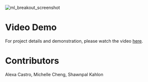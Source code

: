 ![ml_breakout_screenshot](https://github.com/chengmic/ml_breakout/assets/97090779/7ad27396-74cd-47b9-a94c-872f279cf8e1)


# Video Demo
For project details and demonstration, please watch the video [here](https://youtu.be/Kf7kKUJoRrk).

# Contributors
Alexa Castro, Michelle Cheng, Shawnpal Kahlon
